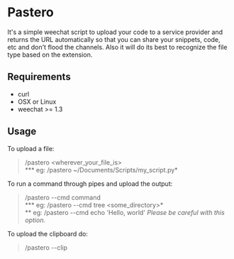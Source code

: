 # Pastero
It's a simple weechat script to upload your code to a service provider and
returns the URL automatically so that you can share your snippets, code, etc and
don't flood the channels.
Also it will do its best to recognize the file type based on the extension.

## Requirements
* curl
* OSX or Linux
* weechat >= 1.3

## Usage
To upload a file:
>/pastero \<wherever_your_file_is\>  
>\*\*\* eg: /pastero ~/Documents/Scripts/my_script.py*

To run a command through pipes and upload the output:
>/pastero --cmd command  
>\*\*\* eg: /pastero --cmd tree \<some_directory\>*  
>\*\* eg: /pastero --cmd echo 'Hello, world' *Please be careful with this option.*

To upload the clipboard do:  
>/pastero --clip
